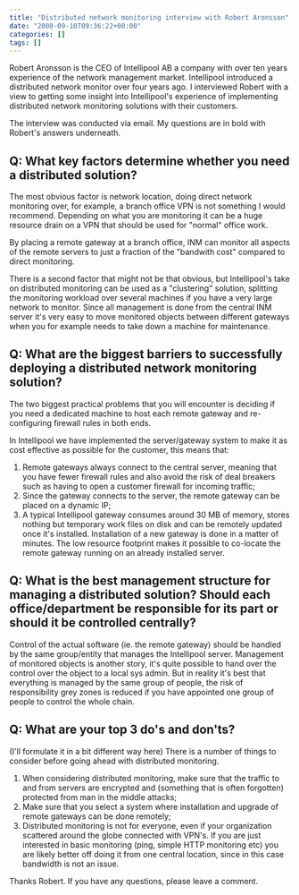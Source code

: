 ```yaml
---
title: "Distributed network monitoring interview with Robert Aronsson"
date: "2008-09-10T09:36:22+00:00"
categories: []
tags: []
---
```


Robert Aronsson is the CEO of Intellipool AB a company with over ten years experience of the network management market. Intellipool introduced a distributed network monitor over four years ago. I interviewed Robert with a view to getting some insight into Intellipool's experience of implementing distributed network monitoring solutions with their customers.

The interview was conducted via email. My questions are in bold with Robert's answers underneath.
<h2>Q: What key factors determine whether you need a distributed solution?</h2>
The most obvious factor is network location, doing direct network monitoring over, for example, a branch office VPN is not something I would recommend. Depending on what you are monitoring it can be a huge resource drain on a VPN that should be used for "normal" office work.

By placing a remote gateway at a branch office, INM can monitor all aspects of the remote servers to just a fraction of the "bandwith cost" compared to direct monitoring.

There is a second factor that might not be that obvious, but Intellipool's take on distributed monitoring can be used as a "clustering" solution, splitting the monitoring workload over several machines if you have a very large network to monitor. Since all management is done from the central INM server it's very easy to move monitored objects between different gateways when you for example needs to take down a machine for maintenance.
<h2>Q: What are the biggest barriers to successfully deploying a distributed network monitoring solution?</h2>
The two biggest practical problems that you will encounter is deciding if you need a dedicated machine to host each remote gateway and re-configuring firewall rules in both ends.

In Intellipool we have implemented the server/gateway system to make it as cost effective as possible for the customer, this means that:
<ol>
	<li>Remote gateways always connect to the central server, meaning that you have fewer firewall rules and also avoid the risk of deal breakers such as having to open a customer firewall for incoming traffic;</li>
	<li>Since the gateway connects to the server, the remote gateway can be placed on a dynamic IP;</li>
	<li>A typical Intellipool gateway consumes around 30 MB of memory, stores nothing but temporary work files on disk and can be remotely updated once it's installed. Installation of a new gateway is done in a matter of minutes. The low resource footprint makes it possible to co-locate the remote gateway running on an already installed server.</li>
</ol>
<h2>Q: What is the best management structure for managing a distributed solution? Should each office/department be responsible for its part or should it be controlled centrally?</h2>
Control of the actual software (ie. the remote gateway) should be handled by the same group/entity that manages the Intellipool server. Management of monitored objects is another story, it's quite possible to hand over the control over the object to a local sys admin. But in reality it's best that everything is managed by the same group of people, the risk of responsibility grey zones is reduced if you have appointed one group of people to control the whole chain.
<h2>Q: What are your top 3 do's and don'ts?</h2>
(I'll formulate it in a bit different way here) There is a number of things to consider before going ahead with distributed monitoring.
<ol>
	<li>When considering distributed monitoring, make sure that the traffic to and from servers are encrypted and (something that is often forgotten) protected from man in the middle attacks;</li>
	<li>Make sure that you select a system where installation and upgrade of remote gateways can be done remotely;</li>
	<li>Distributed monitoring is not for everyone, even if your organization scattered around the globe connected with VPN's. If you are just interested in basic monitoring (ping, simple HTTP monitoring etc) you are likely better off doing it from one central location, since in this case bandwidth is not an issue.</li>
</ol>
Thanks Robert. If you have any questions, please leave a comment.
